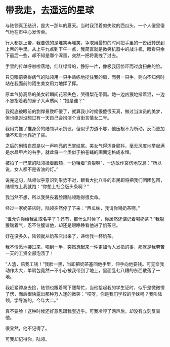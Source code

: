 # 带我走，去遥远的星球

与陆领真正结识，是大一那年的夏天。当时我顶着剪失败的西瓜头，一个人傻里傻气地在市中心发传单。 

行人都是上帝，我要做的是堆笑再堆笑，争取用最短的时间把手里的一沓纸转送到上帝的手里。从上午九点到下午一点，我简直就是微笑机器中的战斗机，眼看只余下最后一些，却不知是哪个浑蛋，突然一把将我拽了过去。 

手里的传单呼啦啦落地，红红绿绿的，狰狞一片，像极我因惊吓而过度扭曲的脸。 

只见眼前笑得痞气的陆领用一只手熟练地揽住我的肩，而另一只手，则向不知何时站在我面前的陌生美女用力地挥了挥。 

原本气势高昂的美女转瞬间花容失色，哭得梨花带雨。她一边凶狠地揩着泪，一边不忘指着我的鼻子大声质问：“她是谁？” 

我彻底被眼前的剽悍景致吓傻了，就算我小时候很傻很天真，做过当演员的美梦，但也绝对没想过有一天自己会扮演个当街言情女二号。 

我用力推了推身旁的陆领以示抗议，但似乎力道不够，他压根不为所动，反而更加恬不知耻地靠近了些。 

之后的剧情自然是以一声响亮的巴掌结尾。美女气得浑身颤抖，毫无风度地举起满是水晶甲片的右手，就此将一个类似于拍苍蝇的画面定格成永恒。 

被拍了一巴掌的陆领揉着脸颊，一边嚷着“真狠啊”，一边故作哀伤地叹息：“所以说，女人都不是省油的灯。” 

说完这句，陆领似乎意识到形势不对，眼看大批八卦的市民即将把我们团团包围，陆领拽上我就跑：“你想上社会版头条啊？” 

我当然不想，所以我哭丧着脸跟陆领跑得很卖命。 

经过一家奶茶店时，陆领突然停了下来：“西瓜妹，我请你喝奶茶啊。” 

“谁允许你给我乱取名字了？还有，都什么时候了，你居然还惦记着喝奶茶？”我狠狠喘着气，忍不住腹诽他，却还是眼睁睁看他进了奶茶店。 

好在没多久，陆领就从奶茶店出来了，递给我一杯奶茶。 

我不情愿地接过来，喝到一半，突然想起来一件更加令人发指的事，那就是我劳苦一天的工资全部泡汤了！ 

“人渣，赔我工钱！”我脸一黑，当即把奶茶塞回他手里，伸手向他要钱。可无奈我动作太大，单肩包竟然一不小心被我带到了地上，里面乱七八糟的东西散落了一地。 

我赶紧蹲身去捡，陆领也跟着弯下腰帮忙，当他拾起我的学生证时，似乎是微微愣了愣，而后很快露出那种万人迷的微笑：“哎呀，你是我们学校的学妹吗？我叫陆领，学导游的，今年大二。” 

真不要脸！这种时候还好意思跟我套近乎。可我冷哼了两声后，却没有立刻反驳他。 

很显然，他不记得了。 

可我却记得你，陆领。